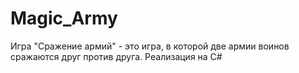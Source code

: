 # Magic_Army
Игра "Сражение армий" - это игра, в которой две армии воинов сражаются друг против друга. Реализация на C#
